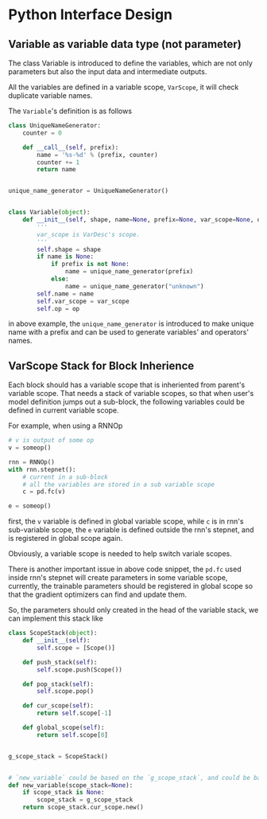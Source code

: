 # Python Interface Design

## Variable as variable data type (not parameter)
The class Variable is introduced to define the variables, which are not only parameters but also the input data and intermediate outputs.

All the variables are defined in a variable scope, `VarScope`, it will check duplicate variable names.

The `Variable`'s definition is as follows
```python
class UniqueNameGenerator:
    counter = 0

    def __call__(self, prefix):
        name = '%s-%d' % (prefix, counter)
        counter += 1
        return name


unique_name_generator = UniqueNameGenerator()


class Variable(object):
    def __init__(self, shape, name=None, prefix=None, var_scope=None, op=None):
        '''
        var_scope is VarDesc's scope.
        '''
        self.shape = shape
        if name is None:
            if prefix is not None:
                name = unique_name_generator(prefix)
            else:
                name = unique_name_generator("unknown")
        self.name = name
        self.var_scope = var_scope
        self.op = op
```

in above example, the `unique_name_generator` is introduced to make unique name with a prefix and can be used to generate variables' and operators' names.

## VarScope Stack for Block Inherience
Each block should has a variable scope that is inheriented from parent's variable scope.
That needs a stack of variable scopes, so that when user's model definition jumps out a sub-block, 
the following variables could be defined in current variable scope.

For example, when using a RNNOp

```python
# v is output of some op
v = someop()

rnn = RNNOp()
with rnn.stepnet():
    # current in a sub-block
    # all the variables are stored in a sub variable scope
    c = pd.fc(v)

e = someop()
```

first, the `v` variable is defined in global variable scope, 
while `c` is in rnn's sub-variable scope, 
the `e` variable is defined outside the rnn's stepnet, and is registered in global scope again.

Obviously, a variable scope is needed to help switch variale scopes.

There is another important issue in above code snippet, the `pd.fc` used inside rnn's stepnet will create parameters in some variable scope, 
currently, the trainable parameters should be registered in global scope so that the gradient optimizers can find and update them.

So, the parameters should only created in the head of the variable stack, we can implement this stack like

```python
class ScopeStack(object):
    def __init__(self):
        self.scope = [Scope()]

    def push_stack(self):
        self.scope.push(Scope())

    def pop_stack(self):
        self.scope.pop()

    def cur_scope(self):
        return self.scope[-1]

    def global_scope(self):
        return self.scope[0]


g_scope_stack = ScopeStack()


# `new_variable` could be based on the `g_scope_stack`, and could be based on a user-defined scope stack.
def new_variable(scope_stack=None):
    if scope_stack is None:
        scope_stack = g_scope_stack
    return scope_stack.cur_scope.new()
```
